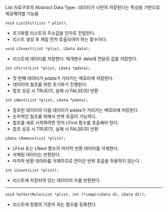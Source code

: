List 자료구조의 Abstract Data Type
: 데이터가 나란히 저장된다는 특성을 기반으로 제공해야할 기능들

```
void ListInit(List * plist);
```
- 초기화할 리스트의 주소값을 인자로 전달한다.
- 리스트 생성 후 제일 먼저 호출되어야 하는 함수이다.

```
void LInsert(List *plist, LData data);
```
- 리스트에 데이터를 저장한다. 매개변수 data에 전달된 값을 저장한다.

```
int LFirst(List *plist, LData *pdata);
```
- 첫 번째 데이터가 pdata가 가리키는 메모리에 저장된다.
- 데이터의 참조를 위한 초기화가 진행된다.
- 참조 성공 시 TRUE(1), 실패 시 FALSE(0) 반환

```
int LNext(List *plist, LData *pdata);
```
- 참조된 데이터의 다음 데이터가 pdata가 가리키는 메모리에 저장된다.
- 순차적인 참조를 위해서 반복 호출이 가능하다.
- 참조를 새로 시작하려면 먼저 LFirst 함수를 호출해야 한다.
- 참조 성공 시 TRUE(1), 실패 시 FALSE(0) 반환

```
LData LRemove(List *plist);
```
- LFirst 또는 LNext 함수의 마지막 반환 데이터를 삭제한다.
- 삭제된 데이터는 반환된다.
- 마지막 반환 데이터를 삭제하므로 연이은 반복 호출을 허용하지 않는다.

```
int LCount(List *plist);
```
- 리스트에 저장되어 있는 데이터의 수를 반환한다.

* * *
```
void SetSortRule(List *plist, int (*comp)(LData d1, LData d2));
```
- 리스트에 정렬의 기준이 되는 함수를 등록한다.
